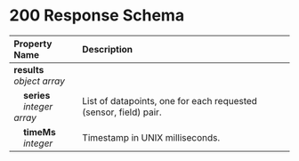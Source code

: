 # 200 Response Schema
| Property Name | Description |
| :------------ | :---------- |
| **results**<br/>_object array_ |  |
| **&nbsp;&nbsp;&nbsp;&nbsp;series**<br/>_&nbsp;&nbsp;&nbsp;&nbsp;integer array_ | List of datapoints, one for each requested (sensor, field) pair. |
| **&nbsp;&nbsp;&nbsp;&nbsp;timeMs**<br/>_&nbsp;&nbsp;&nbsp;&nbsp;integer_ | Timestamp in UNIX milliseconds. |
